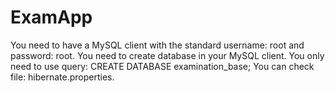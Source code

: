 # ExamApp

You need to have a MySQL client with the standard username: root and password: root.
You need to create database in your MySQL client.
You only need to use query: CREATE DATABASE examination_base;
You can check file: hibernate.properties.
